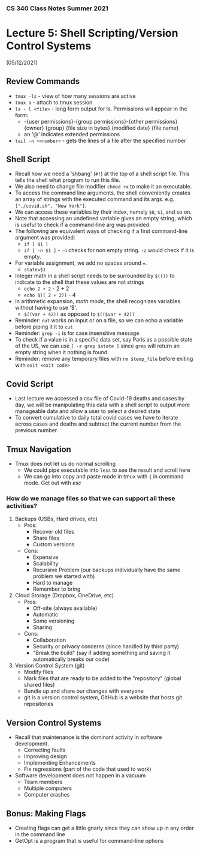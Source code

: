 ### CS 340 Class Notes Summer 2021
# Lecture 5: Shell Scripting/Version Control Systems  
(05/12/2021)


## Review Commands
- `tmux -ls` - view of how many sessions are active
- `tmux a` - attach to tmux session
- `ls - l <file>` - long form output for ls. Permissions will appear in the form:
    + -{user permissions}-{group permissions}-{other permissions} {owner} {group} {file size in bytes} {modified date} {file name}
    + an '@' indicates extended permissions
- `tail -n +<number>` - gets the lines of a file after the specified number


## Shell Script
- Recall how we need a 'shbang' (`#!`) at the top of a shell script file. This tells the shell what program to run this file. 
- We also need to change file modifier `chmod +x` to make it an executable. 
- To access the command line arguments, the shell conveniently creates an array of strings with the executed command and its args. e.g. `["./covid.sh", "New York"]`. 
- We can access these variables by their index, namely `$0`, `$1`, and so on. 
- Note that accessing an undefined variable gives an empty string, which is useful to check if a command-line arg was provided.
- The following are equivalent ways of checking if a first command-line argument was provided:
    + `if [ $1 ]`
    + `if [ -n $1 ]` - `-n` checks for non empty string. `-z` would check if it is empty. 
- For variable assignment, we add no spaces around `=`. 
    + `state=$1`
- Integer math in a shell script needs to be surrounded by `$(())` to indicate to the shell that these values are not strings
    + `echo 2 + 2` - 2 + 2 
    + `echo $(( 2 + 2))` - 4
- In arithmetic expansion, *math mode*, the shell recognizes variables without having to use '$'. 
    + `$((var + 42))` as opposed to `$(($var + 42))`
- Reminder: `cut` works on input or on a file, so we can echo a variable before piping it it to `cut`
- Reminder: `grep -i` is for case insensitive message
- To check if a value is in a specific data set, say Paris as a possible state of the US, we can use `[ -z grep $state ]` since `grep` will return an empty string when it nothing is found. 
- Reminder: remove any temporary files with `rm $temp_file` before exiting with `exit <exit code>`


## Covid Script
- Last lecture we accessed a csv file of Covid-19 deaths and cases by day, we will be manipulating this data with a shell script to output more manageable data and allow a user to select a desired state
- To convert cumulative to daily total covid cases we have to iterate across cases and deaths and subtract the current number from the previous number. 


##  Tmux Navigation
- Tmux does not let us do normal scrolling 
    + We could pipe executable into `less` to see the result and scroll here
    + We can go into copy and paste mode in tmux with `{` in command mode. Get out with *esc*


### How do we manage files so that we can support all these activities?
1. Backups (USBs, Hard drives, etc)
    + Pros: 
        - Recover old files
        - Share files
        - Custom versions
    + Cons: 
        - Expensive
        - Scalability
        - Recursive Problem (our backups individually have the same problem we started with)
        - Hard to manage
        - Remember to bring
2. Cloud Storage (Dropbox, OneDrive, etc)
    + Pros:
        - Off-site (always available)
        - Automatic
        - Some versioning
        - Sharing
    + Cons: 
        - Collaboration 
        - Security or privacy concerns (since handled by third party)
        - "Break the build" (say if adding something and saving it automatically breaks our code)
3. Version Control System (git)
    + Modify files
    + Mark files that are ready to be added to the "repository" (global shared files)
    + Bundle up and share our changes with everyone 
    + git is a version control system, GitHub is a website that hosts git repositories


## Version Control Systems
- Recall that maintenance is the dominant activity in software development. 
    + Correcting faults
    + Improving design
    + Implementing Enhancements
    + Fix regressions (part of the code that used to work)
- Software development does not happen in a vacuum
    + Team members
    + Multiple computers
    + Computer crashes


## Bonus: Making Flags
- Creating flags can get a little gnarly since they can show up in any order in the command line
- GetOpt is a program that is useful for command-line options

